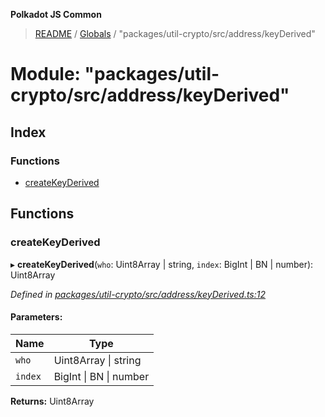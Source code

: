 **Polkadot JS Common**

> [README](../README.md) / [Globals](../globals.md) / "packages/util-crypto/src/address/keyDerived"

# Module: "packages/util-crypto/src/address/keyDerived"

## Index

### Functions

* [createKeyDerived](_packages_util_crypto_src_address_keyderived_.md#createkeyderived)

## Functions

### createKeyDerived

▸ **createKeyDerived**(`who`: Uint8Array \| string, `index`: BigInt \| BN \| number): Uint8Array

*Defined in [packages/util-crypto/src/address/keyDerived.ts:12](https://github.com/polkadot-js/common/blob/ce964d2f/packages/util-crypto/src/address/keyDerived.ts#L12)*

#### Parameters:

Name | Type |
------ | ------ |
`who` | Uint8Array \| string |
`index` | BigInt \| BN \| number |

**Returns:** Uint8Array
